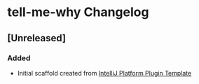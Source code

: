 <!-- Keep a Changelog guide -> https://keepachangelog.com -->

# tell-me-why Changelog

## [Unreleased]
### Added
- Initial scaffold created from [IntelliJ Platform Plugin Template](https://github.com/JetBrains/intellij-platform-plugin-template)
